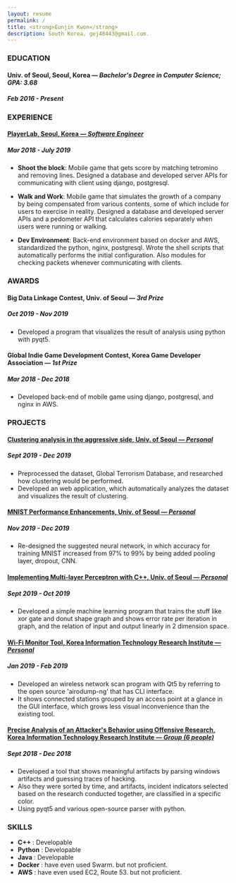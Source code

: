 ```yaml
---
layout: resume
permalink: /
title: <strong>Eunjin Kwon</strong>
description: South Korea. gej48443@gmail.com.
---
```


### EDUCATION

#### **Univ. of Seoul**, Seoul, Korea — _Bachelor's Degree in Computer Science; GPA: 3.68_

##### Feb 2016 - Present <!-- Aug 2020 -->

### EXPERIENCE

#### [**PlayerLab**, Seoul, Korea — _Software Engineer_](https://www.playerlab.co.kr/?lang=en)

##### Mar 2018 - July 2019

- **Shoot the block**: Mobile game that gets score by matching tetromino and removing lines. Designed a database and developed server APIs for communicating with client using django, postgresql.

- **Walk and Work**: Mobile game that simulates the growth of a company by being compensated from various contents, some of which include for users to exercise in reality. Designed a database and developed server APIs and a pedometer API that calculates calories separately when users were running or walking.

- **Dev Environment**: Back-end environment based on docker and AWS, standardized the python, nginx, postgresql. Wrote the shell scripts that automatically performs the initial configuration. Also modules for checking packets whenever communicating with clients.

### AWARDS

#### **Big Data Linkage Contest**, Univ. of Seoul — _3rd Prize_

##### Oct 2019 - Nov 2019

- Developed a program that visualizes the result of analysis using python with pyqt5.

#### **Global Indie Game Development Contest**, Korea Game Developer Association — _1st Prize_

##### Mar 2018 - Dec 2018

- Developed back-end of mobile game using django, postgresql, and nginx in AWS.

### PROJECTS

#### [**Clustering analysis in the aggressive side**, Univ. of Seoul — _Personal_](https://github.com/ke2ek/CourseProjects/tree/master/2019-2nd-Term-EngineForGTD)

##### Sept 2019 - Dec 2019

- Preprocessed the dataset, Global Terrorism Database, and researched how clustering would be performed.
- Developed an web application, which automatically analyzes the dataset and visualizes the result of clustering.

#### [**MNIST Performance Enhancements**, Univ. of Seoul — _Personal_](https://github.com/ke2ek/CourseProjects/tree/master/2019-2nd-Term-basicAI/04)

##### Nov 2019 - Dec 2019

- Re-designed the suggested neural network, in which accuracy for training MNIST increased from 97% to 99% by being added pooling layer, dropout, CNN.

#### [**Implementing Multi-layer Perceptron with C++**, Univ. of Seoul — _Personal_](https://github.com/ke2ek/CourseProjects/tree/master/2019-2nd-Term-basicAI/03)

##### Sept 2019 - Oct 2019

- Developed a simple machine learning program that trains the stuff like xor gate and donut shape graph and shows error rate per iteration in graph, and the relation of input and output linearly in 2 dimension space.

#### [**Wi-Fi Monitor Tool**, Korea Information Technology Research Institute — _Personal_](https://github.com/ke2ek/BoB-7th/tree/master/stage-3/my_airodump)

##### Jan 2019 - Feb 2019

- Developed an wireless network scan program with Qt5 by referring to the open source 'airodump-ng' that has CLI interface.
- It shows connected stations grouped by an access point at a glance in the GUI interface, which grows less visual inconvenience than the existing tool.

#### [**Precise Analysis of an Attacker's Behavior using Offensive Research**, Korea Information Technology Research Institute — _Group (6 people)_](https://github.com/ke2ek/BoB-7th/tree/master/stage-2/MonkeySpanner)

##### Sept 2018 - Dec 2018

- Developed a tool that shows meaningful artifacts by parsing windows artifacts and guessing traces of hacking.
- Also they were sorted by time, and artifacts, incident indicators selected based on the research conducted together, are classified in a specific color.
- Using pyqt5 and various open-source parser with python.


### SKILLS

- **C++** : Developable
- **Python** : Developable
- **Java** : Developable
- **Docker** : have even used Swarm. but not proficient.
- **AWS** : have even used EC2, Route 53. but not proficient.

